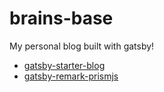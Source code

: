 # brains-base

My personal blog built with gatsby!
- [gatsby-starter-blog](https://github.com/gatsbyjs/gatsby-starter-blog)
- [gatsby-remark-prismjs](https://reactgo.com/gatsbyblog/syntaxhighlighting/)
